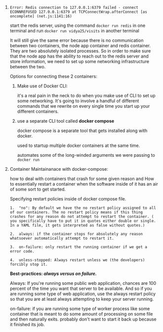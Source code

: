 1.  `Error: Redis connection to 127.0.0.1:6379 failed - connect ECONNREFUSED 127.0.0.1:6379
at TCPConnectWrap.afterConnect [as oncomplete] (net.js:1141:16)`

    start the redis server, using the command `docker run redis` in one terminal and run `docker run vidya25/visits` in another terminal

    It will still give the same error because there is no communication between two containers, the node app container and redis container. They are two absolutely isolated processes. So in order to make sure that the node app has the ability to reach out to the redis server and store information, we need to set up some networking infrastructure between the two.

    Options for connecting these 2 containers:
    
    1.  Make use of Docker CLI: 
    
        it's a real pain in the neck to do when you make use of CLI to set up some networking. It's going to involve a handful of different commands that we rewrite on every single time you start up your different containers.

    2.  use a separate CLI tool called **docker compose** 
    
        docker compose is a separate tool that gets installed along with docker.

        used to startup multiple docker containers at the same time.

        automates some of the long-winded arguments we were passing to `docker run`

2.  Container Maintainanace with docker-compose:

    how to deal with containers that crash for some given reason and How to essentially restart a container when the software inside of it has an air of some sort to get started.

    Specifying restart policies inside of docker compose file.
    
        1.  "no": By default we have the no restart policy assigned to all of our containers. The no restart policy means if this thing crashes for any reason do not attempt to restart the container. ( you specifically have to put it in quotes either double or single. In a YAML file, it gets interpreted as false without quotes.)
        
        2.  always: if the container stops for absolutely any reason whatsoever automatically attempt to restart it.

        3.  on-failure: only restart the running container if we get a error code.

        4.  unless-stopped: Always restart unless we (the developers) forcibly stop it.

    **Best-practices: _always versus on failure._**
    
    Always: If you're running some public web application, chances are 100 percent of the time you want that server to be available. And so if you are running some type of web application, use the always restart policy so that you are at least always attempting to keep your server running.
    
    on-failure: if you are running some type of worker process like some container that is meant to do some amount of processing on some file and then naturally exits. probably don't want to start it back up because it finished its job.








